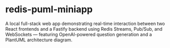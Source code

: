 # redis-puml-miniapp
A local full-stack web app demonstrating real-time interaction between two React frontends and a Fastify backend using Redis Streams, Pub/Sub, and WebSockets — featuring OpenAI-powered question generation and a PlantUML architecture diagram.
